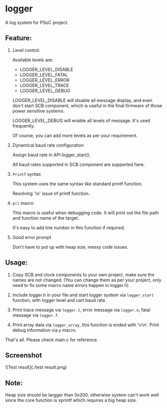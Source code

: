 # logger
A log system for PSoC project.



## Feature:

1. Level control. 

   Available levels are: 

   - LOGGER_LEVEL_DISABLE
   - LOGGER_LEVEL_FATAL
   - LOGGER_LEVEL_ERROR
   - LOGGER_LEVEL_TRACE
   - LOGGER_LEVEL_DEBUG

   LOGGER_LEVEL_DISABLE will disable all message display, and even don't start SCB component, which is useful in the final firmware of those power sensitive systems.

   LOGGER_LEVEL_DEBUG will enable all levels of message. It's used frequently.

   Of course, you can add more levels as per your requirement.

2. Dynamical baud rate configuration

   Assign baud rate in API logger_start().

   All baud rates supported in SCB component are supported here.

3. `Printf` syntax

   This system uses the same syntax like standard printf function. 

   Resolving '\n' issue of printf function.

4. `p()` macro

   This macro is useful when debugging code. It will print out the file path and function name of the target.

   It's easy to add line number in this function if required.

5. Good error prompt

   Don't have to put up with heap size, messy code issues.


## Usage:

1. Copy SCB and clock components to your own project, make sure the names are not changed. (You can change them as per your project, only need to fix some macro name errors happen in logger.h)

2. Include logger.h in your file and start logger system via `logger_start` function, with logger level and uart baud rate.

3. Print trace message via `logger.t`, error message via `logger.e`, fatal message via `logger.f`. 

4. Print array data via `logger_array`, this function is ended with '\r\n'. Print debug information via `p` macro. 


That's all. Please check main.c for reference.

## Screenshot

![Test result](./test result.png)

## Note:

Heap size should be largger than 0x200, otherwise system can't work well since the core function is vprintf which requires a big heap size.